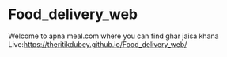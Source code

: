 # Food_delivery_web
Welcome to apna meal.com where you can find ghar jaisa khana
Live:https://theritikdubey.github.io/Food_delivery_web/
